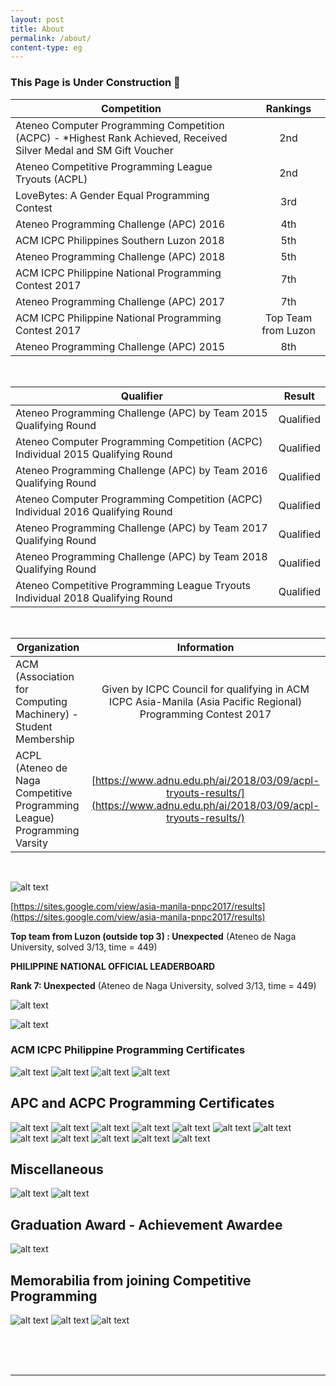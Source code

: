 ```yaml
---
layout: post
title: About
permalink: /about/
content-type: eg
---
```


### This Page is Under Construction 🔨

| Competition        | Rankings          |
| ------------- |:-------------:|
| Ateneo Computer Programming Competition (ACPC) - *Highest Rank Achieved, Received Silver Medal and SM Gift Voucher     | 2nd      |
| Ateneo Competitive Programming League Tryouts (ACPL)     | 2nd |
| LoveBytes: A Gender Equal Programming Contest | 3rd      |
| Ateneo Programming Challenge (APC) 2016 | 4th      |
| ACM ICPC Philippines Southern Luzon 2018 | 5th      |
| Ateneo Programming Challenge (APC) 2018 | 5th      |
| ACM ICPC Philippine National Programming Contest 2017 | 7th      |
| Ateneo Programming Challenge (APC) 2017 | 7th      |
| ACM ICPC Philippine National Programming Contest 2017 | Top Team from Luzon      |
| Ateneo Programming Challenge (APC) 2015 | 8th      |

<br>

| Qualifier        | Result          |
| ------------- |:-------------:|
| Ateneo Programming Challenge (APC) by Team 2015 Qualifying Round      | Qualified      |
| Ateneo Computer Programming Competition (ACPC) Individual 2015 Qualifying Round     | Qualified |
| Ateneo Programming Challenge (APC) by Team 2016 Qualifying Round | Qualified      |
| Ateneo Computer Programming Competition (ACPC) Individual 2016 Qualifying Round | Qualified      |
| Ateneo Programming Challenge (APC) by Team 2017 Qualifying Round | Qualified     |
| Ateneo Programming Challenge (APC) by Team 2018 Qualifying Round | Qualified      |
| Ateneo Competitive Programming League Tryouts Individual 2018 Qualifying Round | Qualified      |

<br>

| Organization        | Information           |
| ------------- |:-------------:|
| ACM (Association for Computing Machinery) - Student Membership      | Given by ICPC Council for qualifying in ACM ICPC Asia-Manila (Asia Pacific Regional) Programming Contest 2017 |
| ACPL (Ateneo de Naga Competitive Programming League) Programming Varsity      | [https://www.adnu.edu.ph/ai/2018/03/09/acpl-tryouts-results/](https://www.adnu.edu.ph/ai/2018/03/09/acpl-tryouts-results/)      |

<br>

![alt text](/assets/img/acm-asia.jpg "Logo Title Text 1")

[https://sites.google.com/view/asia-manila-pnpc2017/results](https://sites.google.com/view/asia-manila-pnpc2017/results)

**Top team from Luzon (outside top 3) : Unexpected** (Ateneo de Naga University, solved 3/13, time = 449)

**PHILIPPINE NATIONAL OFFICIAL LEADERBOARD**

**Rank 7: Unexpected** (Ateneo de Naga University, solved 3/13, time = 449)

![alt text](/assets/img/acm-asia-manila-cert.png "Logo Title Text 1")

![alt text](/assets/img/all-leaderboard.png "Logo Title Text 1")

### ACM ICPC Philippine Programming Certificates
![alt text](/assets/img/acm/img017.jpg)
![alt text](/assets/img/acm/img018.jpg)
![alt text](/assets/img/acm/img019.jpg)
![alt text](/assets/img/acm/img020.jpg)

## APC and ACPC Programming Certificates

![alt text](/assets/img/acm/img004.jpg)
![alt text](/assets/img/acm/img005.jpg)
![alt text](/assets/img/acm/img006.jpg)
![alt text](/assets/img/acm/img007.jpg)
![alt text](/assets/img/acm/img008.jpg)
![alt text](/assets/img/acm/img009.jpg)
![alt text](/assets/img/acm/img010.jpg)
![alt text](/assets/img/acm/img011.jpg)
![alt text](/assets/img/acm/img013.jpg)
![alt text](/assets/img/acm/img014.jpg)
![alt text](/assets/img/acm/img015.jpg)
![alt text](/assets/img/acm/img016.jpg)

## Miscellaneous
![alt text](/assets/img/acm/img021.jpg)
![alt text](/assets/img/acm/img025.jpg)

## Graduation Award - Achievement Awardee
![alt text](/assets/img/acm/img022.jpg)

## Memorabilia from joining Competitive Programming
![alt text](/assets/img/acm/img026.jpg)
![alt text](/assets/img/acm/img028.jpg)
![alt text](/assets/img/acm/img029.jpg)



<br>
<br>
<br>

---
